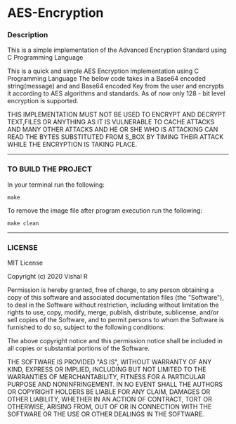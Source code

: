 # AES-Encryption

### Description

This is a simple implementation of the Advanced Encryption Standard using C Programming Language

This is a quick and simple AES Encryption implementation using C Programming Language The below code takes in a Base64 encoded string(message) and and Base64 encoded Key from the user and encrypts it according to AES algorithms and standards. As of now only 128 - bit level encryption is supported.

THIS IMPLEMENTATION MUST NOT BE USED TO ENCRYPT AND DECRYPT TEXT,FILES OR ANYTHING AS IT IS VULNERABLE TO CACHE ATTACKS AND MANY OTHER ATTACKS AND HE OR SHE WHO IS ATTACKING CAN READ THE BYTES SUBSTITUTED FROM S_BOX BY TIMING THEIR ATTACK WHILE THE ENCRYPTION IS TAKING PLACE.

---------------------------------------------------------------------------------------------------------------------------------------------------
### TO BUILD THE PROJECT

In your terminal run the following:

  `make`

To remove the image file after program execution run the following:

  `make clean`

---------------------------------------------------------------------------------------------------------------------------------------------------
### LICENSE

MIT License

Copyright (c) 2020 Vishal R

Permission is hereby granted, free of charge, to any person obtaining a copy
of this software and associated documentation files (the "Software"), to deal
in the Software without restriction, including without limitation the rights
to use, copy, modify, merge, publish, distribute, sublicense, and/or sell
copies of the Software, and to permit persons to whom the Software is
furnished to do so, subject to the following conditions:

The above copyright notice and this permission notice shall be included in all
copies or substantial portions of the Software.

THE SOFTWARE IS PROVIDED "AS IS", WITHOUT WARRANTY OF ANY KIND, EXPRESS OR
IMPLIED, INCLUDING BUT NOT LIMITED TO THE WARRANTIES OF MERCHANTABILITY,
FITNESS FOR A PARTICULAR PURPOSE AND NONINFRINGEMENT. IN NO EVENT SHALL THE
AUTHORS OR COPYRIGHT HOLDERS BE LIABLE FOR ANY CLAIM, DAMAGES OR OTHER
LIABILITY, WHETHER IN AN ACTION OF CONTRACT, TORT OR OTHERWISE, ARISING FROM,
OUT OF OR IN CONNECTION WITH THE SOFTWARE OR THE USE OR OTHER DEALINGS IN THE
SOFTWARE.
